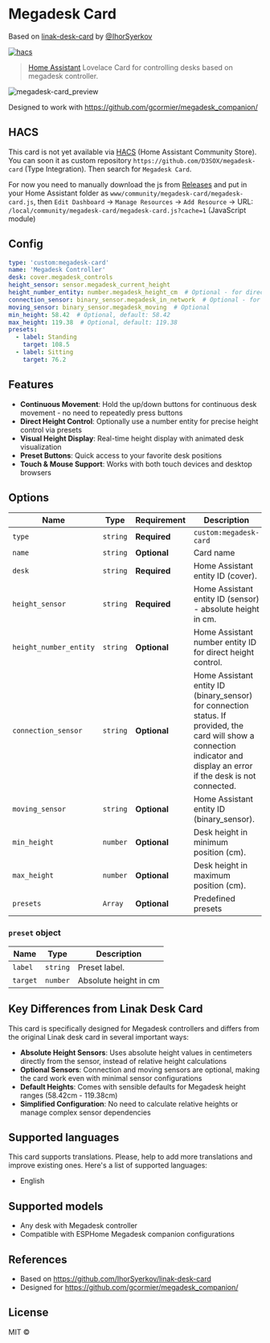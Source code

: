 # Megadesk Card

Based on [linak-desk-card](https://github.com/IhorSyerkov/linak-desk-card) by [@IhorSyerkov](https://github.com/IhorSyerkov)

[![hacs][hacs-image]][hacs-url]

> [Home Assistant][home-assistant] Lovelace Card for controlling desks based on megadesk controller.

![megadesk-card_preview](https://github.com/user-attachments/assets/ab75eaca-7cb0-4890-98dd-7231965522a1)

Designed to work with https://github.com/gcormier/megadesk_companion/

## HACS

This card is not yet available via [HACS](https://hacs.xyz/) (Home Assistant Community Store).
You can soon it as custom repository `https://github.com/D3SOX/megadesk-card` (Type Integration). Then search for `Megadesk Card`.

For now you need to manually download the js from [Releases](https://github.com/D3SOX/megadesk-card/releases) and put in your Home Assistant folder as `www/community/megadesk-card/megadesk-card.js`, then `Edit Dashboard` -> `Manage Resources` -> `Add Resource` -> URL: `/local/community/megadesk-card/megadesk-card.js?cache=1` (JavaScript module)

## Config

```yaml
type: 'custom:megadesk-card'
name: 'Megadesk Controller'
desk: cover.megadesk_controls
height_sensor: sensor.megadesk_current_height
height_number_entity: number.megadesk_height_cm  # Optional - for direct height control
connection_sensor: binary_sensor.megadesk_in_network  # Optional - for connection status (For example with the Ping integration)
moving_sensor: binary_sensor.megadesk_moving  # Optional
min_height: 58.42  # Optional, default: 58.42
max_height: 119.38  # Optional, default: 119.38
presets:
  - label: Standing
    target: 108.5
  - label: Sitting
    target: 76.2
```

## Features

- **Continuous Movement**: Hold the up/down buttons for continuous desk movement - no need to repeatedly press buttons
- **Direct Height Control**: Optionally use a number entity for precise height control via presets
- **Visual Height Display**: Real-time height display with animated desk visualization
- **Preset Buttons**: Quick access to your favorite desk positions
- **Touch & Mouse Support**: Works with both touch devices and desktop browsers

## Options

| Name               | Type    | Requirement  | Description                                 | Default             |
| ------------------ | ------- | ------------ | ------------------------------------------- | ------------------- |
| `type`             | `string`| **Required** | `custom:megadesk-card`                      |                     |
| `name`             | `string`| **Optional** | Card name                                   | `` .                |
| `desk`             | `string`| **Required** | Home Assistant entity ID (cover).           | `none`              |
| `height_sensor`    | `string`| **Required** | Home Assistant entity ID (sensor) - absolute height in cm. | `none`              |
| `height_number_entity` | `string`| **Optional** | Home Assistant number entity ID for direct height control. | `none`              |
| `connection_sensor`    | `string`| **Optional** | Home Assistant entity ID (binary_sensor) for connection status. If provided, the card will show a connection indicator and display an error if the desk is not connected. | `none`              |
| `moving_sensor`    | `string`| **Optional** | Home Assistant entity ID (binary_sensor).   | `none`              |
| `min_height`       | `number`| **Optional** | Desk height in minimum position (cm).       | `58.42`             |
| `max_height`       | `number`| **Optional** | Desk height in maximum position (cm).       | `119.38`            |
| `presets`          | `Array` | **Optional** | Predefined presets                          | `[]`                |

### `preset` object

| Name        |   Type   | Description             |
| ----------- | :------: | ----------------------- |
| `label`     | `string` | Preset label.           |
| `target`    | `number` | Absolute height in cm   |

## Key Differences from Linak Desk Card

This card is specifically designed for Megadesk controllers and differs from the original Linak desk card in several important ways:

- **Absolute Height Sensors**: Uses absolute height values in centimeters directly from the sensor, instead of relative height calculations
- **Optional Sensors**: Connection and moving sensors are optional, making the card work even with minimal sensor configurations
- **Default Heights**: Comes with sensible defaults for Megadesk height ranges (58.42cm - 119.38cm)
- **Simplified Configuration**: No need to calculate relative heights or manage complex sensor dependencies

## Supported languages

This card supports translations. Please, help to add more translations and improve existing ones. Here's a list of supported languages:

- English

## Supported models

- Any desk with Megadesk controller
- Compatible with ESPHome Megadesk companion configurations

## References

* Based on https://github.com/IhorSyerkov/linak-desk-card
* Designed for https://github.com/gcormier/megadesk_companion/

## License

MIT ©

[home-assistant]: https://www.home-assistant.io/
[hacs]: https://hacs.xyz
[hacs-url]: https://github.com/hacs/integration
[hacs-image]: https://img.shields.io/badge/hacs-default-orange.svg?style=flat-square
